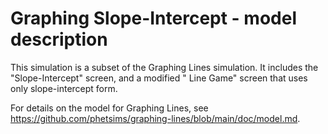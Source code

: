 # Graphing Slope-Intercept - model description

This simulation is a subset of the Graphing Lines simulation. It includes the "Slope-Intercept" screen, and a modified "
Line Game" screen that uses only slope-intercept form.

For details on the model for Graphing Lines, see https://github.com/phetsims/graphing-lines/blob/main/doc/model.md.
